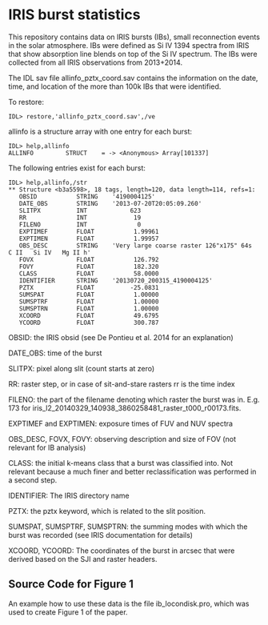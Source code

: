 # IRIS burst statistics

This repository contains data on IRIS bursts (IBs), small reconnection events in the solar atmosphere. IBs were defined as Si IV 1394 spectra from IRIS that show absorption line blends on top of the Si IV spectrum. The IBs were collected from all IRIS observations from 2013+2014.

The IDL sav file allinfo_pztx_coord.sav contains the information on the date, time, and location of the more than 100k IBs that were identified.

To restore:
```
IDL> restore,'allinfo_pztx_coord.sav',/ve
```

allinfo is a structure array with one entry for each burst:
```
IDL> help,allinfo
ALLINFO         STRUCT    = -> <Anonymous> Array[101337]
```

The following entries exist for each burst:
```
IDL> help,allinfo,/str                                                        
** Structure <b3a5598>, 18 tags, length=120, data length=114, refs=1:
   OBSID           STRING    '4190004125'
   DATE_OBS        STRING    '2013-07-20T20:05:09.260'
   SLITPX          INT            623
   RR              INT             19
   FILENO          INT              0
   EXPTIMEF        FLOAT           1.99961
   EXPTIMEN        FLOAT           1.99957
   OBS_DESC        STRING    'Very large coarse raster 126"x175" 64s  C II   Si IV   Mg II h'
   FOVX            FLOAT           126.792
   FOVY            FLOAT           182.320
   CLASS           FLOAT           58.0000
   IDENTIFIER      STRING    '20130720_200315_4190004125'
   PZTX            FLOAT          -25.0831
   SUMSPAT         FLOAT           1.00000
   SUMSPTRF        FLOAT           1.00000
   SUMSPTRN        FLOAT           1.00000
   XCOORD          FLOAT           49.6795
   YCOORD          FLOAT           300.787
```

OBSID: the IRIS obsid (see De Pontieu et al. 2014 for an explanation)

DATE_OBS: time of the burst

SLITPX: pixel along slit (count starts at zero)

RR: raster step, or in case of sit-and-stare rasters rr is the time index

FILENO: the part of the filename denoting which raster the burst was in. E.g. 173 for iris_l2_20140329_140938_3860258481_raster_t000_r00173.fits.

EXPTIMEF and EXPTIMEN: exposure times of FUV and NUV spectra

OBS_DESC, FOVX, FOVY: observing description and size of FOV (not relevant for IB analysis)

CLASS: the initial k-means class that a burst was classified into. Not relevant because a much finer and better reclassification was performed in a second step.

IDENTIFIER: The IRIS directory name

PZTX: the pztx keyword, which is related to the slit position.

SUMSPAT, SUMSPTRF, SUMSPTRN: the summing modes with which the burst was recorded (see IRIS documentation for details)

XCOORD, YCOORD: The coordinates of the burst in arcsec that were derived based on the SJI and raster headers.



## Source Code for Figure 1

An example how to use these data is the file ib_locondisk.pro, which was used to create Figure 1 of the paper.

